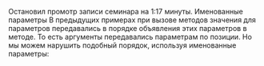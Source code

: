 Остановил промотр записи семинара на 1:17 минуты. 
Именованные параметры
В предыдущих примерах при вызове методов значения для параметров передавались в порядке объявления этих параметров в методе. То есть аргументы передавались параметрам по позиции. Но мы можем нарушить подобный порядок, используя именованные параметры:

